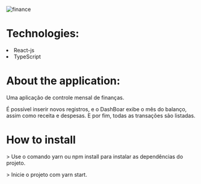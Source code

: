 ![finance](https://user-images.githubusercontent.com/55575751/146609991-2b1a928c-2db2-42aa-bbbb-3c43dcb9fe09.png)

<h1> Technologies: </h1>

<li> React-js </li>
<li> TypeScript </li>

<h1>About the application: </h1>

<p> Uma aplicação de controle mensal de finanças.

<br/>

É possível inserir novos registros, e o DashBoar exibe o mês do balanço, assim como receita e despesas. E por fim, todas as transações são listadas.

</p>

<h1> How to install </h1>

<p> > Use o comando yarn ou npm install para instalar as dependências do projeto. </p>
<p> > Inicie o projeto com yarn start. </p>
